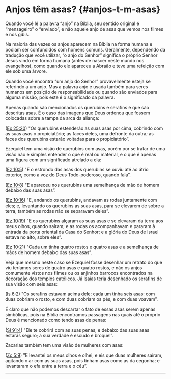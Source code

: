# Anjos têm asas? {#anjos-t-m-asas}

Quando você lê a palavra “anjo” na Bíblia, seu sentido original é “mensageiro” o “enviado”, e não aquele anjo de asas que vemos nos filmes e nos gibis.

Na maioria das vezes os anjos aparecem na Bíblia na forma humana e podiam ser confundidos com homens comuns. Geralmente, dependendo da tradução que você utilizar, “o anjo do Senhor” significa o próprio Senhor Jesus vindo em forma humana (antes de nascer neste mundo nos evangelhos), como quando ele apareceu a Abraão e teve uma refeição com ele sob uma árvore.

Quando você encontra “um anjo do Senhor” provavelmente esteja se referindo a um anjo. Mas a palavra anjo é usada também para seres humanos em posição de responsabilidade ou quando são enviados para alguma missão, pois este é o significado da palavra.

Apenas quando são mencionados os querubins e serafins é que são descritas asas. É o caso das imagens que Deus ordenou que fossem colocadas sobre a tampa da arca da aliança:

([Ex 25:20](http://bibliaonline.com.br/acf/ex/25/20)) &quot;Os querubins estenderão as suas asas por cima, cobrindo com as suas asas o propiciatório; as faces deles, uma defronte da outra; as faces dos querubins estarão voltadas para o propiciatório”.

Ezequiel tem uma visão de querubins com asas, porém por se tratar de uma visão não é simples entender o que é real ou material, e o que é apenas uma figura com um significado atrelado a ela:

([Ez 10:5](http://bibliaonline.com.br/acf/ez/10/5)) &quot;E o estrondo das asas dos querubins se ouviu até ao átrio exterior, como a voz do Deus Todo-poderoso, quando fala”.

([Ez 10:8](http://bibliaonline.com.br/acf/ez/10/8)) &quot;E apareceu nos querubins uma semelhança de mão de homem debaixo das suas asas”.

([Ez 10:16](http://bibliaonline.com.br/acf/ez/10/16)) &quot;E, andando os querubins, andavam as rodas juntamente com eles; e, levantando os querubins as suas asas, para se elevarem de sobre a terra, também as rodas não se separavam deles”.

([Ez 10:19](http://bibliaonline.com.br/acf/ez/10/19)) &quot;E os querubins alçaram as suas asas e se elevaram da terra aos meus olhos, quando saíram; e as rodas os acompanhavam e pararam à entrada da porta oriental da Casa do Senhor; e a glória do Deus de Israel estava no alto, sobre eles”.

([Ez 10:21](http://bibliaonline.com.br/acf/ez/10/21)) &quot;Cada um tinha quatro rostos e quatro asas e a semelhança de mãos de homem debaixo das suas asas”.

Veja que mesmo neste caso se Ezequiel fosse desenhar um retrato do que viu teríamos seres de quatro asas e quatro rostos, e não os anjos comumente vistos nos filmes ou os anjinhos barrocos encontrados na decoração dos templos católicos. Já Isaías teria desenhado os serafins de sua visão com seis asas:

([Is 6:2](http://bibliaonline.com.br/acf/is/6/2)) &quot;Os serafins estavam acima dele; cada um tinha seis asas: com duas cobriam o rosto, e com duas cobriam os pés, e com duas voavam”.

É claro que não podemos descartar o fato de essas asas serem apenas simbólicas, pois na Bíblia encontramos passagens nas quais até o próprio Deus é mencionado como tendo asas de penas:

([Sl 91:4](http://bibliaonline.com.br/acf/sl/91/4)) &quot;Ele te cobrirá com as suas penas, e debaixo das suas asas estarás seguro; a sua verdade é escudo e broquel”.

Zacarias também tem uma visão de mulheres com asas:

([Zc 5:9](http://bibliaonline.com.br/acf/zc/5/9)) &quot;E levantei os meus olhos e olhei, e eis que duas mulheres saíram, agitando o ar com as suas asas, pois tinham asas como as da cegonha; e levantaram o efa entre a terra e o céu”.

*****